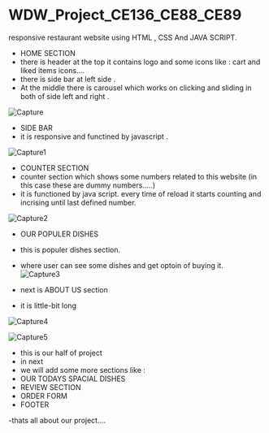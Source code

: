 # WDW_Project_CE136_CE88_CE89
responsive restaurant website using HTML , CSS  And JAVA SCRIPT. 

- HOME SECTION
- there is header at the top it contains logo and some icons like : cart and liked items icons....
- there is side bar at left side .
- At the middle there is carousel which works on clicking and sliding in both of side left and right .

![Capture](https://user-images.githubusercontent.com/86519206/138048494-72807a5a-007f-4f15-bbc8-b80d7bc9c26a.PNG)



- SIDE BAR
- it is responsive and functined by javascript .


![Capture1](https://user-images.githubusercontent.com/86519206/138048822-635b1baa-b044-4394-a4b5-8df5cfe5272b.PNG)
- COUNTER SECTION
- counter section which shows some numbers related to this website (in this case these are dummy numbers.....)
- it is functioned by java script. every time of reload it starts counting and incrising until last defined number.

![Capture2](https://user-images.githubusercontent.com/86519206/138049159-ab073bbb-dad2-432f-8b2d-5ef0d2389537.PNG)

- OUR POPULER DISHES
- this is populer dishes section.
- where user can see some dishes and get optoin of buying it.
![Capture3](https://user-images.githubusercontent.com/86519206/138050505-71cb45bd-c986-4d4d-b09e-0560a681e91e.PNG)

- next is ABOUT US section 
- it is little-bit long


![Capture4](https://user-images.githubusercontent.com/86519206/138050667-d7fda8ef-30a5-406b-b4a2-df786f3ef554.PNG)


![Capture5](https://user-images.githubusercontent.com/86519206/138051121-4c7091f6-961c-46c9-8d8b-be6206e57953.PNG)
- this is our half of project
- in next 
- we will add some more sections like : 
- OUR TODAYS SPACIAL DISHES
- REVIEW SECTION
- ORDER FORM
- FOOTER 


-thats all about our project....
